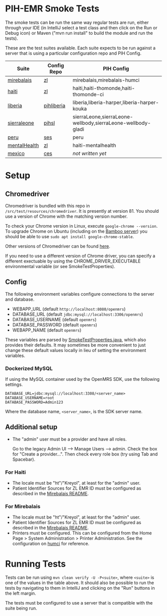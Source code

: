 
PIH-EMR Smoke Tests
=======================

The smoke tests can be run the same way regular tests are run, either through your IDE (in IntelliJ select a test 
class and then click on the Run or Debug icon) or Maven ("mvn run install" to build the module and run the tests).

These are the test suites available. Each suite expects to be run against a server that is using a
particular configuration repo and PIH Config.

| Suite                                                             | Config Repo                                                    | PIH Config                                  |
|-------------------------------------------------------------------|----------------------------------------------------------------|---------------------------------------------|
| [mirebalais](https://bamboo.pih-emr.org/browse/MIREBALAIS-STHC)   | [zl](https://github.com/PIH/openmrs-config-zl)                 | mirebalais,mirebalais-humci                 |
| [haiti](https://bamboo.pih-emr.org/browse/MIREBALAIS-STC)         | [zl](https://github.com/PIH/openmrs-config-zl)                 | haiti,haiti-thomonde,haiti-thomonde-ci      |
| [liberia](https://bamboo.pih-emr.org/browse/MIREBALAIS-STP)       | [pihliberia](https://github.com/PIH/openmrs-config-pihliberia) | liberia,liberia-harper,liberia-harper-kouka |
| [sierraleone](https://bamboo.pih-emr.org/browse/MIREBALAIS-STP)   | [pihsl](https://github.com/PIH/openmrs-config-pihsl)           | sierraLeone,sierraLeone-wellbody,sierraLeone-wellbody-gladi |
| [peru](https://bamboo.pih-emr.org/browse/MIREBALAIS-STMH) | [ses](https://github.com/PIH/openmrs-config-ses)                       | peru                                        |
| [mentalHealth](https://bamboo.pih-emr.org/browse/MIREBALAIS-STMH) | [zl](https://github.com/PIH/openmrs-config-zl)                 | haiti-mentalhealth                          |
| [mexico](https://bamboo.pih-emr.org/browse/MIREBALAIS-STM)        | [ces](https://github.com/PIH/openmrs-config-ces)               | *not written yet*                           |

# Setup

## Chromedriver

Chromedriver is bundled with this repo in `/src/test/resources/chromedriver`. It is presently at version 81.
You should use a version of Chrome with the matching version number.

To check your Chrome version in Linux, execute `google-chrome --version`. 
To upgrade Chrome on Ubuntu (including on the [Bamboo server](https://bamboo.pih-emr.org/allPlans.action))
you should be able to use `sudo apt install google-chrome-stable`.

Other versions of Chromedriver can be found [here](https://chromedriver.storage.googleapis.com/index.html).

If you need to use a different version of Chrome driver, you can specify a different exectuable by using the
CHROME_DRIVER_EXECUTABLE environmental variable (or see SmokeTestProperties).

## Config

The following environment variables configure connections to the server and database.

* WEBAPP_URL (default `http://localhost:8080/openmrs`)
* DATABASE_URL (default `jdbc:mysql://localhost:3306/openmrs`)
* DATABASE_USERNAME (default `openmrs`)
* DATABASE_PASSWORD (default `openmrs`)
* WEBAPP_NAME (default `openmrs`)

These variables are parsed by
[SmokeTestProperties.java](https://github.com/PIH/mirebalais-smoke-tests/blob/master/src/main/java/org/openmrs/module/mirebalais/smoke/helper/SmokeTestProperties.java),
which also provides their defaults. It may sometimes be more convenient to just change these default values locally
in lieu of setting the environment variables.

### Dockerized MySQL

If using the MySQL container used by the OpenMRS SDK, use the following settings.

```
DATABASE_URL=jdbc:mysql://localhost:3308/<server_name>
DATABASE_USERNAME=root
DATABASE_PASSWORD=Admin123
```

Where the database name, `<server_name>`, is the SDK server name.

## Additional setup

* The "admin" user must be a provider and have all roles.
  
  Go to the legacy Admin UI --> Manage Users --> admin. Check the box for
  "Create a provider...". Then check every role box (try using Tab
  and Spacebar).

### For Haiti

* The locale must be "ht"/"Kreyol", at least for the "admin" user.
* Patient Identifier Sources for ZL EMR ID must be configured as described in
    the [Mirebalais README](https://github.com/PIH/openmrs-module-mirebalais#step-7-create-a-local-identifier-source).

### For Mirebalais

* The locale must be "ht"/"Kreyol", at least for the "admin" user.
* Patient Identifier Sources for ZL EMR ID must be configured as described in
    the [Mirebalais README](https://github.com/PIH/openmrs-module-mirebalais#step-7-create-a-local-identifier-source).
* Printers must be configured.
    This can be configured from the Home Page > System Administration > Printer Administration.
    See the configuration on [humci](https://humci.pih-emr.org/mirebalais/printer/printerAdministration.page)
    for reference.

# Running Tests

Tests can be run using `mvn clean verify -U -P<suite>`, where `<suite>` is one of the values in the
table above. It should also be possible to run the tests by navigating to them in IntelliJ and clicking on
the "Run" buttons in the left margin.

The tests must be configured to use a server that is compatible with the suite being run.
